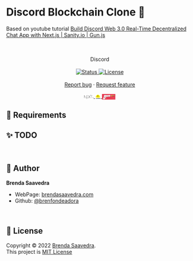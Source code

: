 # Discord Blockchain Clone 👋

Based on youtube tutorial [Build Discord Web 3.0 Real-Time Decentralized Chat App with Next.js | Sanity.io | Gun.js](https://www.youtube.com/watch?v=ZsV-jDk7dS8)

<p align="center">
<!--<a href="https://62fbf30c2cdeff0008e057eb--bsc-coinmarketcap-clone-blockchain.netlify.app/">
<img src="images/home.png" align="center" width="80%">
</a>  -->
<br><br>
     Discord
    <br><br>
    <a href="#">
    <img alt="Status" src="https://img.shields.io/badge/Status-WIP-red.svg" />
  </a>
  <a href="#">
    <img alt="License" src="https://img.shields.io/badge/License-MIT-orange.svg" />
  </a>
  <br>
    <br>
    <a href="https://github.com/brenfondeadora/discord-clone-blockchain/issues/new">Report bug</a>
    ·
    <a href="https://github.com/brenfondeadora/discord-clone-blockchain/issues/new">Request feature</a>
</p>

<p align="center">
<a href="https://nextjs.org/">
  <img src="images/nextjs.png" align="center" width="5%" >
</a>  
<a href="https://hardhat.org/">
<img src="images/hardhat.png" align="center" width="3%">
</a>   
<a href="https://gun.eco/">
<img src="images/gunjs.png" align="center" width="7%">
</a>   
</p>

## 🤖 Requirements



## ✨ TODO



<br>

## 👤 Author

**Brenda Saavedra**

- WebPage: [brendasaavedra.com](http://brendasaavedra.com)
- Github: [@brenfondeadora](https://github.com/brenfondeadora/)

<br>

## 📝 License

Copyright © 2022 [Brenda Saavedra](https://github.com/brenfondeadora).<br />
This project is [MIT License](LICENSE)
